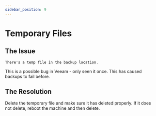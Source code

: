 ```yaml
---
sidebar_position: 9
---
```


# Temporary Files

## The Issue

`There's a temp file in the backup location.`

This is a possible bug in Veeam - only seen it once. This has caused backups to fail before.

## The Resolution

Delete the temporary file and make sure it has deleted properly. If it does not delete, reboot the machine and then delete.